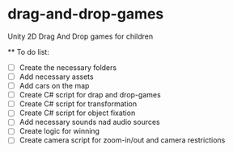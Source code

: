 # drag-and-drop-games
Unity 2D Drag And Drop games for children

** To do list:
- [ ] Create the necessary folders
- [ ] Add necessary assets
- [ ] Add cars on the map
- [ ] Create C# script for drap and drop-games
- [ ] Create C# script for transformation
- [ ] Create C# script for object fixation
- [ ] Add necessary sounds nad audio sources
- [ ] Create logic for winning 
- [ ] Create camera script for zoom-in/out and camera restrictions